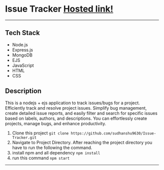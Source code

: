 # Issue Tracker [Hosted link!](http://localhost:7100/issueTracker)

---

## Tech Stack

- Node.js
- Express.js
- MongoDB
- EJS
- JavaScript
- HTML
- CSS

## Description
This is a nodejs + ejs  application to track issues/bugs for a project. Efficiently track and resolve project issues. Simplify bug management, create detailed issue reports, and easily filter and search for specific issues based on labels, authors, and descriptions. You can effortlessly create projects, manage bugs, and enhance productivity.

  1. Clone this project
     `git clone https://github.com/sudhanshu9630/Issue-Tracker.git`
  2. Navigate to Project Directory.
      After reaching the project directory you have to run the following the command.
  3. install npm and all dependency `npm install`
  4. run this command `npm start`
---
  
